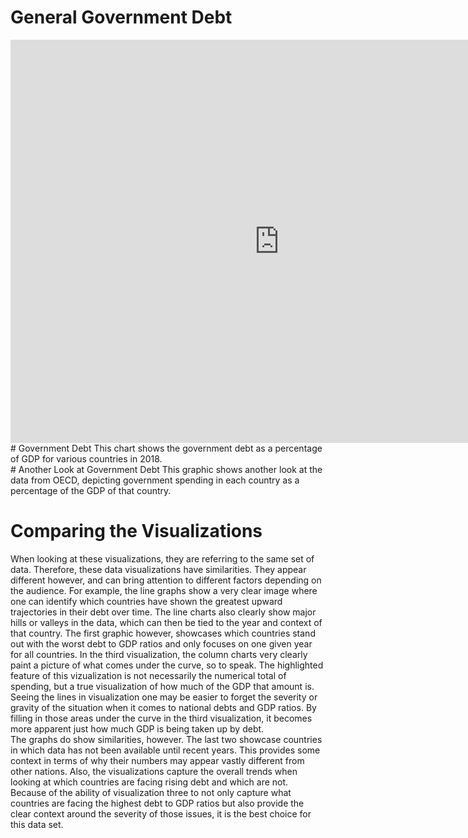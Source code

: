 # General Government Debt
<iframe src="https://data.oecd.org/chart/69HD" width="860" height="645" style="border: 0" mozallowfullscreen="true" webkitallowfullscreen="true" allowfullscreen="true"><a href="https://data.oecd.org/chart/69HD" target="_blank">OECD Chart: General government debt, Total, % of GDP, Annual, 2018</a></iframe>
# Government Debt 
This chart shows the government debt as a percentage of GDP for various countries in 2018.
<div class="flourish-embed flourish-chart" data-src="visualisation/4284980"><script src="https://public.flourish.studio/resources/embed.js"></script></div>
# Another Look at Government Debt
This graphic shows another look at the data from OECD, depicting government spending in each country as a percentage of the GDP of that country.  
<div class="flourish-embed flourish-chart" data-src="visualisation/4285138"><script src="https://public.flourish.studio/resources/embed.js"></script></div>

# Comparing the Visualizations
When looking at these visualizations, they are referring to the same set of data.  Therefore, these data visualizations have similarities.  They appear different however, and can bring attention to different factors depending on the audience.  For example, the line graphs show a very clear image where one can identify which countries have shown the greatest upward trajectories in their debt over time.  The line charts also clearly show major hills or valleys in the data, which can then be tied to the year and context of that country.  The first graphic however, showcases which countries stand out with the worst debt to GDP ratios and only focuses on one given year for all countries.
In the third visualization, the column charts very clearly paint a picture of what comes under the curve, so to speak.  The highlighted feature of this vizualization is not necessarily the numerical total of spending, but a true visualization of how much of the GDP that amount is.  Seeing the lines in visualization one may be easier to forget the severity or gravity of the situation when it comes to national debts and GDP ratios.  By filling in those areas under the curve in the third visualization, it becomes more apparent just how much GDP is being taken up by debt.  
The graphs do show similarities, however.  The last two showcase countries in which data has not been available until recent years.  This provides some context in terms of why their numbers may appear vastly different from other nations.  Also, the visualizations capture the overall trends when looking at which countries are facing rising debt and which are not.  Because of the ability of visualization three to not only capture what countries are facing the highest debt to GDP ratios but also provide the clear context around the severity of those issues, it is the best choice for this data set.  

